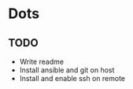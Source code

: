 # Dots

## TODO
- Write readme
- Install ansible and git on host
- Install and enable ssh on remote
